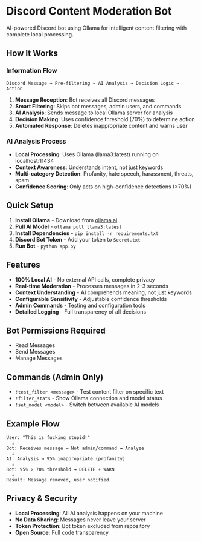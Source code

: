 # Discord Content Moderation Bot

AI-powered Discord bot using Ollama for intelligent content filtering with complete local processing.

## How It Works

### Information Flow
```
Discord Message → Pre-filtering → AI Analysis → Decision Logic → Action
```

1. **Message Reception**: Bot receives all Discord messages
2. **Smart Filtering**: Skips bot messages, admin users, and commands
3. **AI Analysis**: Sends message to local Ollama server for analysis
4. **Decision Making**: Uses confidence threshold (70%) to determine action
5. **Automated Response**: Deletes inappropriate content and warns user

### AI Analysis Process
- **Local Processing**: Uses Ollama (llama3:latest) running on localhost:11434
- **Context Awareness**: Understands intent, not just keywords
- **Multi-category Detection**: Profanity, hate speech, harassment, threats, spam
- **Confidence Scoring**: Only acts on high-confidence detections (>70%)

## Quick Setup

1. **Install Ollama** - Download from [ollama.ai](https://ollama.ai)
2. **Pull AI Model** - `ollama pull llama3:latest`
3. **Install Dependencies** - `pip install -r requirements.txt`
4. **Discord Bot Token** - Add your token to `Secret.txt`
5. **Run Bot** - `python app.py`

## Features

- **100% Local AI** - No external API calls, complete privacy
- **Real-time Moderation** - Processes messages in 2-3 seconds
- **Context Understanding** - AI comprehends meaning, not just keywords
- **Configurable Sensitivity** - Adjustable confidence thresholds
- **Admin Commands** - Testing and configuration tools
- **Detailed Logging** - Full transparency of all decisions

## Bot Permissions Required

- Read Messages
- Send Messages
- Manage Messages

## Commands (Admin Only)

- `!test_filter <message>` - Test content filter on specific text
- `!filter_stats` - Show Ollama connection and model status
- `!set_model <model>` - Switch between available AI models

## Example Flow

```
User: "This is fucking stupid!"
  ↓
Bot: Receives message → Not admin/command → Analyze
  ↓
AI: Analysis → 95% inappropriate (profanity)
  ↓
Bot: 95% > 70% threshold → DELETE + WARN
  ↓
Result: Message removed, user notified
```

## Privacy & Security

- **Local Processing**: All AI analysis happens on your machine
- **No Data Sharing**: Messages never leave your server
- **Token Protection**: Bot token excluded from repository
- **Open Source**: Full code transparency